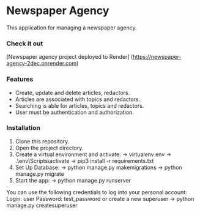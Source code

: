 # Newspaper Agency

This application for managing a newspaper agency.

### Check it out

[Newspaper agency project deployed to Render] (https://newspaper-agency-2dec.onrender.com)

###  Features

* Create, update and delete articles, redactors.
* Articles are associated with topics and redactors.
* Searching is able for articles, topics and redactors.
* User must be authentication and authorization.


### Installation
1. Clone this repository.
2. Open the project directory.
3. Create a virtual environment and activate:
 -> virtualenv env
 -> .\env\Scripts\activate
 -> pip3 install -r requirements.txt
4. Set Up Database:
 -> python manage.py makemigrations
 -> python manage.py migrate
5. Start the app:
 -> python manage.py runserver


You can use the following credentials to log into your personal account:
Login: user
Password: test_password
or create a new superuser
 -> python manage.py createsuperuser
